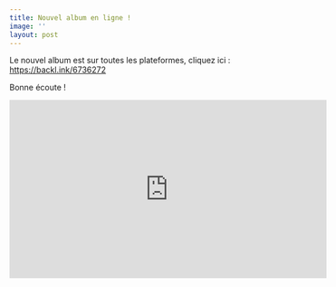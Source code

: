 ```yaml
---
title: Nouvel album en ligne !
image: ''
layout: post
---
```

Le nouvel album est sur toutes les plateformes, cliquez ici : https://backl.ink/6736272

Bonne écoute !

<iframe src="https://www.facebook.com/plugins/video.php?href=https%3A%2F%2Fwww.facebook.com%2FArnoldAmateurPro%2Fvideos%2F453112735297132%2F&show_text=0&width=560" width="560" height="315" style="border:none;overflow:hidden" scrolling="no" frameborder="0" allowTransparency="true" allowFullScreen="true"></iframe>
